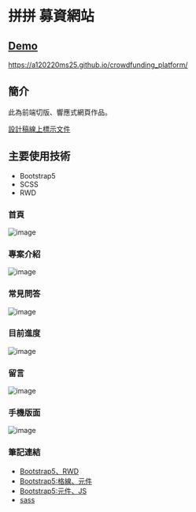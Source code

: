 # 拼拼 募資網站

## [Demo](https://a120220ms25.github.io/crowdfunding_platform/)
https://a120220ms25.github.io/crowdfunding_platform/

## 簡介

此為前端切版、響應式網頁作品。

[設計稿線上標示文件](https://hexschool.github.io/boootstrap5WebLayout/)

## 主要使用技術
* Bootstrap5
* SCSS
* RWD

### 首頁
![image](https://github.com/a120220ms25/crowdfunding_platform/blob/main/index.jpg)

### 專案介紹
![image](https://github.com/a120220ms25/crowdfunding_platform/blob/main/product_show.jpg)

### 常見問答
![image](https://github.com/a120220ms25/crowdfunding_platform/blob/main/product_faq.jpg)

### 目前進度
![image](https://github.com/a120220ms25/crowdfunding_platform/blob/main/product_process.jpg)

### 留言
![image](https://github.com/a120220ms25/crowdfunding_platform/blob/main/product_comment.jpg)

### 手機版面
![image](https://github.com/a120220ms25/crowdfunding_platform/blob/main/phone.jpg)

### 筆記連結

* [Bootstrap5、RWD](https://hackmd.io/@Sabrinaaaaaa/Byk9lyAYO)
* [Bootstrap5:格線、元件](https://hackmd.io/@Sabrinaaaaaa/S1HLY6t9d)
* [Bootstrap5:元件、JS](https://hackmd.io/@Sabrinaaaaaa/BJoW4hhFO)
* [sass](https://hackmd.io/@Sabrinaaaaaa/HJ9ah1Hcd)






